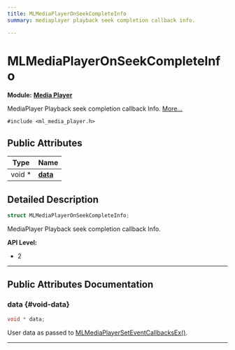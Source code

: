 ```yaml
---
title: MLMediaPlayerOnSeekCompleteInfo
summary: mediaplayer playback seek completion callback info. 

---
```


# MLMediaPlayerOnSeekCompleteInfo

**Module:** **[Media Player](/versioned_docs/version-02-Aug-2023/api-ref/api/Modules/group___media_player/group___media_player.md)**



MediaPlayer Playback seek completion callback Info.  [More...](#detailed-description)


`#include <ml_media_player.h>`

## Public Attributes

| Type           | Name           |
| -------------- | -------------- |
| void * | **[data](/versioned_docs/version-02-Aug-2023/api-ref/api/Modules/group___media_player/struct_m_l_media_player_on_seek_complete_info.md#void-data)**  |

## Detailed Description

```cpp
struct MLMediaPlayerOnSeekCompleteInfo;
```

MediaPlayer Playback seek completion callback Info. 




**API Level:**
  * 2




-----------
## Public Attributes Documentation

### data {#void-data}

```cpp
void * data;
```


User data as passed to [MLMediaPlayerSetEventCallbacksEx()](/versioned_docs/version-02-Aug-2023/api-ref/api/Modules/group___media_player/group___media_player.md#mlresult-mlmediaplayerseteventcallbacksex). 





-----------


